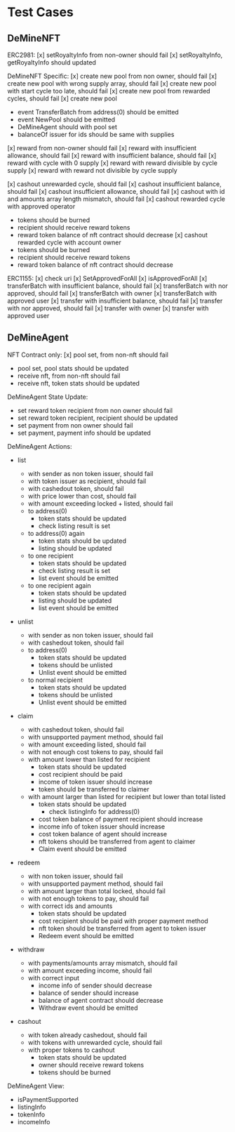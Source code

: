 # Test Cases

## DeMineNFT

ERC2981:
[x] setRoyaltyInfo from non-owner should fail
[x] setRoyaltyInfo, getRoyaltyInfo should updated

DeMineNFT Specific:
[x] create new pool from non owner, should fail
[x] create new pool with wrong supply array, should fail
[x] create new pool with start cycle too late, should fail
[x] create new pool from rewarded cycles, should fail
[x] create new pool
  - event TransferBatch from address(0) should be emitted
  - event NewPool should be emitted
  - DeMineAgent should with pool set
  - balanceOf issuer for ids should be same with supplies

[x] reward from non-owner should fail
[x] reward with insufficient allowance, should fail
[x] reward with insufficient balance, should fail
[x] reward with cycle with 0 supply
[x] reward with reward divisible by cycle supply
[x] reward with reward not divisible by cycle supply

[x] cashout unrewarded cycle, should fail
[x] cashout insufficient balance, should fail
[x] cashout insufficient allowance, should fail
[x] cashout with id and amounts array length mismatch, should fail
[x] cashout rewarded cycle with approved operator
  - tokens should be burned
  - recipient should receive reward tokens
  - reward token balance of nft contract should decrease
[x] cashout rewarded cycle with account owner
  - tokens should be burned
  - recipient should receive reward tokens
  - reward token balance of nft contract should decrease

ERC1155:
[x] check uri
[x] SetApprovedForAll
[x] isApprovedForAll
[x] transferBatch with insufficient balance, should fail
[x] transferBatch with nor approved, should fail
[x] transferBatch with owner
[x] transferBatch with approved user
[x] transfer with insufficient balance, should fail
[x] transfer with nor approved, should fail
[x] transfer with owner
[x] transfer with approved user

## DeMineAgent

NFT Contract only:
[x] pool set, from non-nft should fail
- pool set, pool stats should be updated
- receive nft, from non-nft should fail
- receive nft, token stats should be updated

DeMineAgent State Update:
- set reward token recipient from non owner should fail
- set reward token recipient, recipient should be updated
- set payment from non owner should fail
- set payment, payment info should be updated

DeMineAgent Actions:
- list
  - with sender as non token issuer, should fail
  - with token issuer as recipient, should fail
  - with cashedout token, should fail
  - with price lower than cost, should fail
  - with amount exceeding locked + listed, should fail
  - to address(0)
     - token stats should be updated
     - check listing result is set
  - to address(0) again
     - token stats should be updated
     - listing should be updated
  - to one recipient
     - token stats should be updated
     - check listing result is set
     - list event should be emitted
  - to one recipient again
     - token stats should be updated
     - listing should be updated
     - list event should be emitted

- unlist
  - with sender as non token issuer, should fail
  - with cashedout token, should fail
  - to address(0)
     - token stats should be updated
     - tokens should be unlisted
     - Unlist event should be emitted
  - to normal recipient
     - token stats should be updated
     - tokens should be unlisted
     - Unlist event should be emitted

- claim
  - with cashedout token, should fail
  - with unsupported payment method, should fail
  - with amount exceeding listed, should fail
  - with not enough cost tokens to pay, should fail
  - with amount lower than listed for recipient
    - token stats should be updated
    - cost recipient should be paid
    - income of token issuer should increase
    - token should be transferred to claimer
  - with amount larger than listed for recipient but lower than total listed
    - token stats should be updated
      - check listingInfo for address(0)
    - cost token balance of payment recipient should increase
    - income info of token issuer should increase
    - cost token balance of agent should increase
    - nft tokens should be transferred from agent to claimer
    - Claim event should be emitted

- redeem
  - with non token issuer, should fail
  - with unsupported payment method, should fail
  - with amount larger than total locked, should fail
  - with not enough tokens to pay, should fail
  - with correct ids and amounts
    - token stats should be updated
    - cost recipient should be paid with proper payment method
    - nft token should be transferred from agent to token issuer
    - Redeem event should be emitted

- withdraw
  - with payments/amounts array mismatch, should fail
  - with amount exceeding income, should fail
  - with correct input
    - income info of sender should decrease
    - balance of sender should increase
    - balance of agent contract should decrease
    - Withdraw event should be emitted

- cashout
  - with token already cashedout, should fail
  - with tokens with unrewarded cycle, should fail
  - with proper tokens to cashout
    - token stats should be updated
    - owner should receive reward tokens
    - tokens should be burned

DeMineAgent View:
- isPaymentSupported
- listingInfo
- tokenInfo
- incomeInfo
